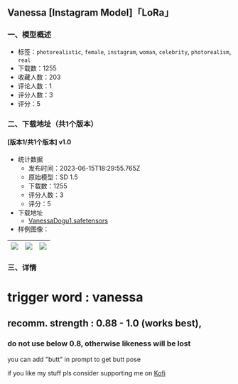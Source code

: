 ## Vanessa [Instagram Model]「LoRa」
### 一、模型概述

- 标签：`photorealistic`, `female`, `instagram`, `woman`, `celebrity`, `photorealism`, `real`
- 下载数：1255
- 收藏人数：203
- 评论人数：1
- 评分人数：3
- 评分：5

### 二、下载地址（共1个版本）

#### [版本1/共1个版本] v1.0

- 统计数据
  - 发布时间：2023-06-15T18:29:55.765Z
  - 原始模型：SD 1.5
  - 下载数：1255
  - 评分人数：3
  - 评分：5
- 下载地址
  - [VanessaDogu1.safetensors](https://civitai.com/api/download/models/51608)
- 样例图像：

| <img src="https://image.civitai.com/xG1nkqKTMzGDvpLrqFT7WA/18e1c4d1-8fa0-43c1-00f7-29f7e4354800/width=450/555757.jpeg" /> | <img src="https://image.civitai.com/xG1nkqKTMzGDvpLrqFT7WA/9f44fb6e-01bc-49ca-9f34-6fb354aaf100/width=450/555768.jpeg" /> | <img src="https://image.civitai.com/xG1nkqKTMzGDvpLrqFT7WA/5c833204-2869-44f3-92e3-6852a158cb00/width=450/555779.jpeg" /> |
| ---- | ---- | ---- |


### 三、详情
<h1>trigger word : vanessa</h1><h2>recomm. strength : 0.88 - 1.0 (works best),</h2><h3>do not use below 0.8, otherwise likeness will be lost</h3><p>you can add "butt" in prompt to get butt pose</p><p>if you like my stuff pls consider supporting me on <a target="_blank" rel="ugc" href="https://ko-fi.com/dogucat">Kofi</a></p>